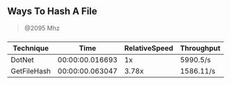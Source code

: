 
Ways To Hash A File
-------------------
> @2095 Mhz


### 


|Technique  |Time           |RelativeSpeed|Throughput|
|-----------|---------------|-------------|----------|
|DotNet     |00:00:00.016693|1x           |5990.5/s  |
|GetFileHash|00:00:00.063047|3.78x        |1586.11/s |




